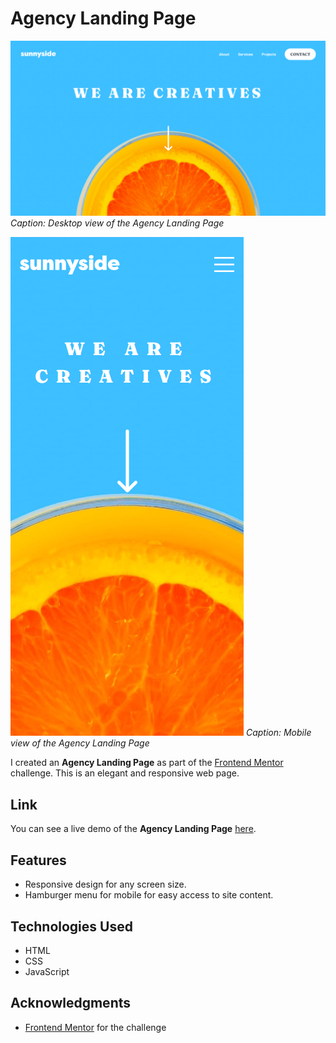 # Agency Landing Page

![Agency Landing Page Desktop Screenshot](images/screenshots/screenshot_desktop.png)
*Caption: Desktop view of the Agency Landing Page*

![Agency Landing Page Mobile Screenshot](images/screenshots/screenshot_mobile.png)
*Caption: Mobile view of the Agency Landing Page*

I created an **Agency Landing Page** as part of the [Frontend Mentor](https://www.frontendmentor.io/challenges/sunnyside-agency-landing-page-7yVs3B6ef) challenge. This is an elegant and responsive web page.

## Link

You can see a live demo of the **Agency Landing Page** [here](https://lawrpunk.github.io/agency-landing-page/).

## Features

- Responsive design for any screen size.
- Hamburger menu for mobile for easy access to site content.

## Technologies Used

- HTML
- CSS
- JavaScript

## Acknowledgments

- [Frontend Mentor](https://www.frontendmentor.io/) for the challenge
